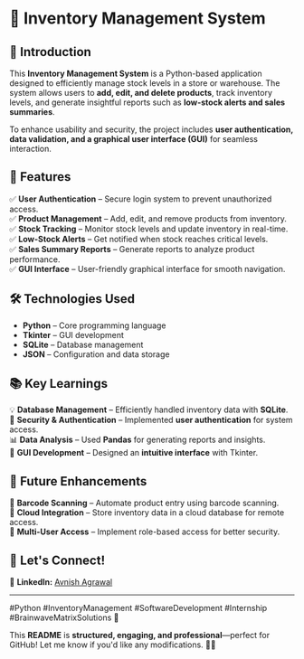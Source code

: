# 🏬 Inventory Management System  

## 📌 Introduction  

This **Inventory Management System** is a Python-based application designed to efficiently manage stock levels in a store or warehouse. The system allows users to **add, edit, and delete products**, track inventory levels, and generate insightful reports such as **low-stock alerts and sales summaries**.  

To enhance usability and security, the project includes **user authentication, data validation, and a graphical user interface (GUI)** for seamless interaction.  

## 🚀 Features  

✅ **User Authentication** – Secure login system to prevent unauthorized access.  
✅ **Product Management** – Add, edit, and remove products from inventory.  
✅ **Stock Tracking** – Monitor stock levels and update inventory in real-time.  
✅ **Low-Stock Alerts** – Get notified when stock reaches critical levels.  
✅ **Sales Summary Reports** – Generate reports to analyze product performance.  
✅ **GUI Interface** – User-friendly graphical interface for smooth navigation.  

## 🛠️ Technologies Used  

- **Python** – Core programming language  
- **Tkinter** – GUI development  
- **SQLite** – Database management  
- **JSON** – Configuration and data storage  

## 📚 Key Learnings  

💡 **Database Management** – Efficiently handled inventory data with **SQLite**.  
🔐 **Security & Authentication** – Implemented **user authentication** for system access.  
📊 **Data Analysis** – Used **Pandas** for generating reports and insights.  
🎨 **GUI Development** – Designed an **intuitive interface** with Tkinter.  

## 📌 Future Enhancements  

🔹 **Barcode Scanning** – Automate product entry using barcode scanning.  
🔹 **Cloud Integration** – Store inventory data in a cloud database for remote access.  
🔹 **Multi-User Access** – Implement role-based access for better security.  

## 🔗 Let's Connect!  

📌 **LinkedIn:** [Avnish Agrawal](https://www.linkedin.com/in/avnish-agrawal-84b39728a)  


---

#Python #InventoryManagement #SoftwareDevelopment #Internship #BrainwaveMatrixSolutions 🚀  

This **README** is **structured, engaging, and professional**—perfect for GitHub! Let me know if you'd like any modifications. 🚀🔥

